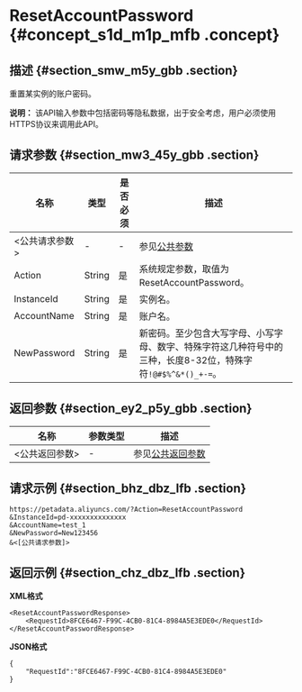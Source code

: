 # ResetAccountPassword {#concept_s1d_m1p_mfb .concept}

## 描述 {#section_smw_m5y_gbb .section}

重置某实例的账户密码。

**说明：** 该API输入参数中包括密码等隐私数据，出于安全考虑，用户必须使用HTTPS协议来调用此API。

## 请求参数 {#section_mw3_45y_gbb .section}

|名称|类型|是否必须|描述|
|--|--|----|--|
|<公共请求参数\>|-|-|参见[公共参数](cn.zh-CN/API参考/公共参数.md#)|
|Action|String|是|系统规定参数，取值为ResetAccountPassword。|
|InstanceId|String|是|实例名。|
|AccountName|String|是|账户名。|
|NewPassword|String|是|新密码。至少包含大写字母、小写字母、数字、特殊字符这几种符号中的三种，长度8-32位，特殊字符`!@#$%^&*()_+-=`。|

## 返回参数 {#section_ey2_p5y_gbb .section}

|名称|参数类型|描述|
|--|----|--|
|<公共返回参数\>|-|参见[公共返回参数](cn.zh-CN/API参考/公共参数.md#section_hs4_m3y_gbb)|

## 请求示例 {#section_bhz_dbz_lfb .section}

```
https://petadata.aliyuncs.com/?Action=ResetAccountPassword
&InstanceId=pd-xxxxxxxxxxxxxx
&AccountName=test_1
&NewPassword=New123456
&<[公共请求参数]>
```

## 返回示例 {#section_chz_dbz_lfb .section}

**XML格式**

```
<ResetAccountPasswordResponse>  
    <RequestId>8FCE6467-F99C-4CB0-81C4-8984A5E3EDE0</RequestId>
</ResetAccountPasswordResponse>
```

**JSON格式**

```
{
    "RequestId":"8FCE6467-F99C-4CB0-81C4-8984A5E3EDE0"
}
```

